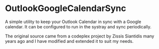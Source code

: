 # OutlookGoogleCalendarSync

A simple utility to keep your Outlook Calendar in sync with a Google calendar. It can be configured to run in the systray and sync periodically.

The original source came from a codeplex project by Zissis Siantidis many years ago and I have modified and extended it to suit my needs.  
